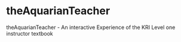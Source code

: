 # theAquarianTeacher
theAquarianTeacher - An interactive Experience of the KRI Level one instructor textbook 
